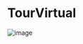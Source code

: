# TourVirtual
 
![image](https://github.com/user-attachments/assets/affb823b-9109-4ff4-aeef-3de2cf541802)
